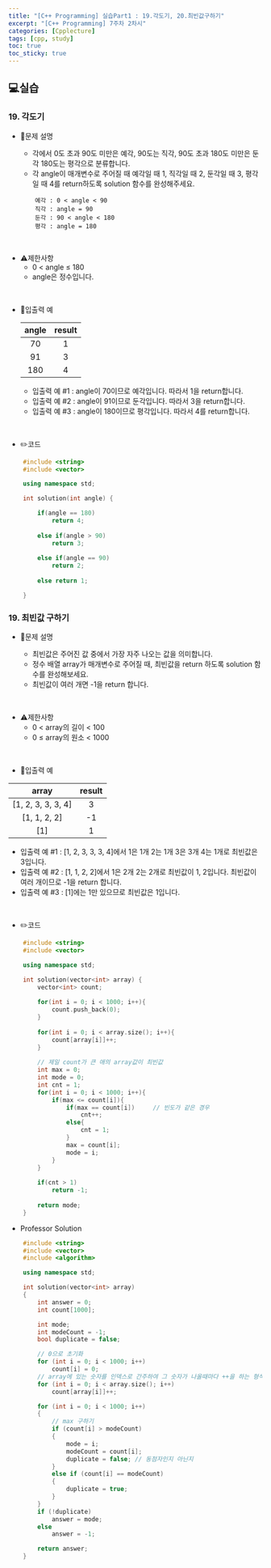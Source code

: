 ```yaml
---
title: "[C++ Programming] 실습Part1 : 19.각도기, 20.최빈값구하기"
excerpt: "[C++ Programming] 7주차 2차시"
categories: [Cpplecture]
tags: [cpp, study]
toc: true
toc_sticky: true
---
```


## 💻실습
  
### 19. 각도기

+ 📝문제 설명 

    + 각에서 0도 초과 90도 미만은 예각, 90도는 직각, 90도 초과 180도 미만은 둔각 180도는 평각으로 분류합니다. 
    + 각 angle이 매개변수로 주어질 때 예각일 때 1, 직각일 때 2, 둔각일 때 3, 평각일 때 4를 return하도록 solution 함수를 완성해주세요.

    ```
        예각 : 0 < angle < 90
        직각 : angle = 90
        둔각 : 90 < angle < 180
        평각 : angle = 180
    ```
<br/>

+ ⚠️제한사항
    + 0 < angle ≤ 180
    + angle은 정수입니다.
    
<br/>

+ 📜입출력 예

   | angle  | result |
   | :----: | :----: |
   |   70   |   1    |
   |   91   |   3    |
   |  180   |   4    |

   + 입출력 예 #1 : angle이 70이므로 예각입니다. 따라서 1을 return합니다.
   + 입출력 예 #2 : angle이 91이므로 둔각입니다. 따라서 3을 return합니다.
   + 입출력 예 #3 : angle이 180이므로 평각입니다. 따라서 4를 return합니다.

<br/>

+ ✏️코드

```cpp
    #include <string>
    #include <vector>

    using namespace std;

    int solution(int angle) {

        if(angle == 180)
            return 4;
        
        else if(angle > 90)
            return 3;
       
        else if(angle == 90)
            return 2;
       
        else return 1;

    }
```

### 19. 최빈값 구하기

+ 📝문제 설명 

    + 최빈값은 주어진 값 중에서 가장 자주 나오는 값을 의미합니다.  
    + 정수 배열 array가 매개변수로 주어질 때, 최빈값을 return 하도록 solution 함수를 완성해보세요.
    + 최빈값이 여러 개면 -1을 return 합니다.

<br/>

+ ⚠️제한사항
    + 0 < array의 길이 < 100
    + 0 ≤ array의 원소 < 1000

<br/>

+ 📜입출력 예

|       array        | result |
| :----------------: | :----: |
| [1, 2, 3, 3, 3, 4] |   3    |
|    [1, 1, 2, 2]    |   -1   |
|        [1]         |   1    |

   + 입출력 예 #1 : [1, 2, 3, 3, 3, 4]에서 1은 1개 2는 1개 3은 3개 4는 1개로 최빈값은 3입니다.
   + 입출력 예 #2 : [1, 1, 2, 2]에서 1은 2개 2는 2개로 최빈값이 1, 2입니다. 최빈값이 여러 개이므로 -1을 return 합니다.
   + 입출력 예 #3 : [1]에는 1만 있으므로 최빈값은 1입니다.

<br/>

+ ✏️코드

```cpp
    #include <string>
    #include <vector>

    using namespace std;

    int solution(vector<int> array) {
        vector<int> count;
        
        for(int i = 0; i < 1000; i++){
            count.push_back(0);
        }
        
        for(int i = 0; i < array.size(); i++){
            count[array[i]]++;
        }
        
        // 제일 count가 큰 애의 array값이 최빈값
        int max = 0;
        int mode = 0;
        int cnt = 1;
        for(int i = 0; i < 1000; i++){
            if(max <= count[i]){
                if(max == count[i])     // 빈도가 같은 경우
                    cnt++;
                else{
                    cnt = 1;
                }
                max = count[i];
                mode = i;
            }
        }
        
        if(cnt > 1)
            return -1;
        
        return mode;
    }
```

+ Professor Solution

```cpp
    #include <string>
    #include <vector>
    #include <algorithm>

    using namespace std;

    int solution(vector<int> array)
    {
        int answer = 0;
        int count[1000];

        int mode;
        int modeCount = -1;
        bool duplicate = false;

        // 0으로 초기화
        for (int i = 0; i < 1000; i++)
            count[i] = 0;
        // array에 있는 숫자를 인덱스로 간주하여 그 숫자가 나올때마다 ++을 하는 형식
        for (int i = 0; i < array.size(); i++)
            count[array[i]]++;

        for (int i = 0; i < 1000; i++)
        {
            // max 구하기
            if (count[i] > modeCount)
            {
                mode = i;
                modeCount = count[i];
                duplicate = false; // 동점자인지 아닌지
            }
            else if (count[i] == modeCount)
            {
                duplicate = true;
            }
        }
        if (!duplicate)
            answer = mode;
        else
            answer = -1;

        return answer;
    }
```